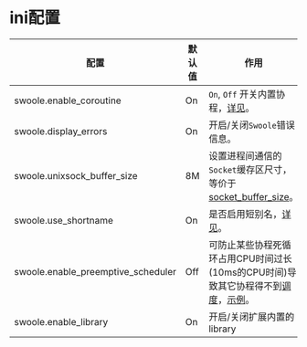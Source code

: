 # ini配置

配置 | 默认值 | 作用
---|---|---
swoole.enable_coroutine | On | `On`, `Off` 开关内置协程，[详见](/server/setting?id=enable_coroutine)。
swoole.display_errors | On | 开启/关闭`Swoole`错误信息。
swoole.unixsock_buffer_size | 8M | 设置进程间通信的`Socket`缓存区尺寸，等价于[socket_buffer_size](/server/setting?id=socket_buffer_size)。
swoole.use_shortname | On | 是否启用短别名，[详见](/other/alias?id=协程短名称)。
swoole.enable_preemptive_scheduler | Off | 可防止某些协程死循环占用CPU时间过长(10ms的CPU时间)导致其它协程得不到[调度](/coroutine?id=协程调度)，[示例](https://github.com/swoole/swoole-src/tree/master/tests/swoole_coroutine_scheduler/preemptive)。
swoole.enable_library | On | 开启/关闭扩展内置的library
